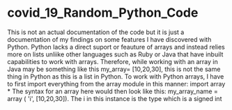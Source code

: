 # covid_19_Random_Python_Code
This is not an actual documentation of the code but it is just a documentation of my findings on some features 
I have discovered with Python.
Python lacks a direct suport or feauture of arrays and instead relies more on lists unliike other languages such as Ruby or Java that have inbuilt capabilities to work with arrays.
Therefore, while working with an array in Java may be something like this my_array= [10,20,30], this is not the same thing in Python as this is a list in Python.
To work with Python arrays, I have to first import everything from the array module in this manner: import array *
The syntax for an array here would then look like this: my_array_name = array ( 'i', [10,20,30]). The i in this instance is the type which is a signed int
